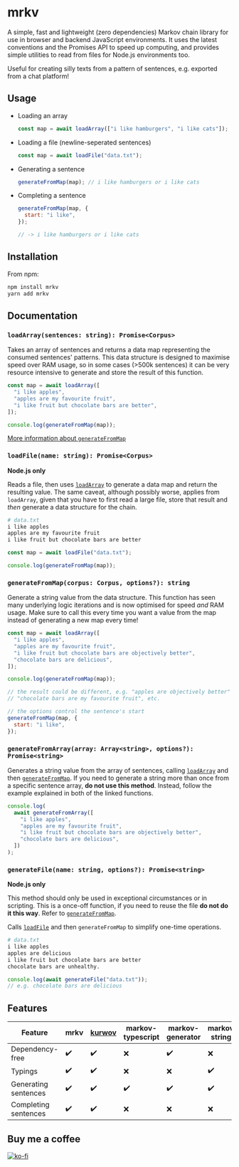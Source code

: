 # mrkv

A simple, fast and lightweight (zero dependencies) Markov chain library for use in browser and backend JavaScript environments. It uses the latest conventions and the Promises API to speed up computing, and provides simple utilities to read from files for Node.js environments too.

Useful for creating silly texts from a pattern of sentences, e.g. exported from a chat platform!

## Usage

- Loading an array

  ```js
  const map = await loadArray(["i like hamburgers", "i like cats"]);
  ```

- Loading a file (newline-seperated sentences)

  ```js
  const map = await loadFile("data.txt");
  ```

- Generating a sentence

  ```js
  generateFromMap(map); // i like hamburgers or i like cats
  ```

- Completing a sentence

  ```js
  generateFromMap(map, {
    start: "i like",
  });

  // -> i like hamburgers or i like cats
  ```

## Installation

From npm:

```sh
npm install mrkv
yarn add mrkv
```

## Documentation

### `loadArray(sentences: string): Promise<Corpus>`

Takes an array of sentences and returns a data map representing the consumed sentences' patterns. This data structure is designed to maximise speed over RAM usage, so in some cases (>500k sentences) it can be very resource intensive to generate and store the result of this function.

```js
const map = await loadArray([
  "i like apples",
  "apples are my favourite fruit",
  "i like fruit but chocolate bars are better",
]);

console.log(generateFromMap(map));
```

[More information about `generateFromMap`](#generatefrommapcorpus-corpus-string)

### `loadFile(name: string): Promise<Corpus>`

**Node.js only**

Reads a file, then uses [`loadArray`](#loadarraysentences-string-promisecorpus) to generate a data map and return the resulting value. The same caveat, although possibly worse, applies from `loadArray`, given that you have to first read a large file, store that result and _then_ generate a data structure for the chain.

```py
# data.txt
i like apples
apples are my favourite fruit
i like fruit but chocolate bars are better
```

```js
const map = await loadFile("data.txt");

console.log(generateFromMap(map));
```

### `generateFromMap(corpus: Corpus, options?): string`

Generate a string value from the data structure. This function has seen many underlying logic iterations and is now optimised for speed _and_ RAM usage. Make sure to call this every time you want a value from the map instead of generating a new map every time!

```js
const map = await loadArray([
  "i like apples",
  "apples are my favourite fruit",
  "i like fruit but chocolate bars are objectively better",
  "chocolate bars are delicious",
]);

console.log(generateFromMap(map));

// the result could be different, e.g. "apples are objectively better" or
// "chocolate bars are my favourite fruit", etc.

// the options control the sentence's start
generateFromMap(map, {
  start: "i like",
});
```

### `generateFromArray(array: Array<string>, options?): Promise<string>`

Generates a string value from the array of sentences, calling [`loadArray`](#loadarraysentences-string-promisecorpus) and then [`generateFromMap`](#generatefrommapcorpus-corpus-string). If you need to generate a string more than once from a specific sentence array, **do not use this method**. Instead, follow the example explained in both of the linked functions.

```js
console.log(
  await generateFromArray([
    "i like apples",
    "apples are my favourite fruit",
    "i like fruit but chocolate bars are objectively better",
    "chocolate bars are delicious",
  ])
);
```

### `generateFile(name: string, options?): Promise<string>`

**Node.js only**

This method should only be used in exceptional circumstances or in scripting. This is a once-off function, if you need to reuse the file **do not do it this way**. Refer to [`generateFromMap`](#generatefrommapcorpus-corpus-string).

Calls [`loadFile`](#loadfilename-string-promisecorpus) and then `generateFromMap` to simplify one-time operations.

```py
# data.txt
i like apples
apples are delicious
i like fruit but chocolate bars are better
chocolate bars are unhealthy.
```

```js
console.log(await generateFile("data.txt"));
// e.g. chocolate bars are delicious
```

## Features

| Feature              | mrkv | [kurwov](https://github.com/xiboon/kurwov) | markov-typescript | markov-generator | markov-strings | markov-chains |
| -------------------- | ---- | ------------------------------------------ | ----------------- | ---------------- | -------------- | ------------- |
| Dependency-free      | ✔️   | ✔️                                         | ❌                | ✔️               | ❌             | ❌            |
| Typings              | ✔️   | ✔️                                         | ❌                | ❌               | ✔️             | ❌            |
| Generating sentences | ✔️   | ✔️                                         | ✔️                | ✔️               | ✔️             | ✔️            |
| Completing sentences | ✔️   | ✔️                                         | ❌                | ❌               | ❌             | ❌            |

## Buy me a coffee

[![ko-fi](https://ko-fi.com/img/githubbutton_sm.svg)](https://ko-fi.com/K3K6AOLXV)
